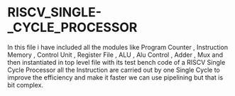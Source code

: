 # RISCV_SINGLE-_CYCLE_PROCESSOR
In this file i have included all the modules like Program Counter , Instruction Memory , Control Unit , Register File , ALU , Alu Control , Adder , Mux
and then instantiated in top level file with its test bench code of a RISCV Single Cycle Processor all the Instruction are carried out by one Single Cycle
to improve the efficiency and make it faster we can use pipelining but that is bit complex.
